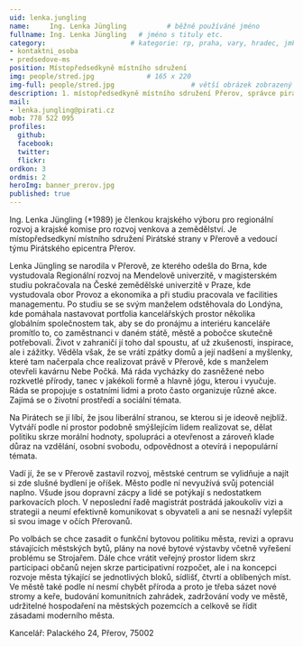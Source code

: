 ```yaml
---
uid: lenka.jungling
name:     Ing. Lenka Jüngling          # běžně používáné jméno
fullname: Ing. Lenka Jüngling   # jméno s tituly etc.
category:                     # kategorie: rp, praha, vary, hradec, jmk, senat
- kontaktni_osoba
- predsedove-ms
position: Místopředsedkyně místního sdružení
img: people/stred.jpg             # 165 x 220
img-full: people/stred.jpg                   # větší obrázek zobrazený na podrobném profilu
description: 1. místopředsedkyně místního sdružení Přerov, správce pirátského centra, podnikatelka                # kratký popis, max 160 znaků
mail:
- lenka.jungling@pirati.cz
mob: 778 522 095
profiles:
  github:
  facebook:       
  twitter:        
  flickr: 
ordkon: 3      
ordmis: 2
heroImg: banner_prerov.jpg
published: true
---
```

Ing. Lenka Jüngling (*1989) je členkou krajského výboru pro regionální rozvoj a krajské komise pro rozvoj venkova a zemědělství. Je místopředsedkyní místního sdružení Pirátské strany v Přerově a vedoucí týmu Pirátského epicentra Přerov. 

Lenka Jüngling se narodila v Přerově, ze kterého odešla do Brna, kde vystudovala Regionální rozvoj na Mendelově univerzitě, v magisterském studiu pokračovala na České zemědělské univerzitě v Praze, kde vystudovala obor Provoz a ekonomika a při studiu pracovala ve facilities managementu. Po studiu se se svým manželem odstěhovala do Londýna, kde pomáhala nastavovat portfolia kancelářských prostor několika globálním společnostem tak, aby se do pronájmu a interiéru kanceláře promítlo to, co zaměstnanci v daném státě, městě a pobočce skutečně potřebovali. Život v zahraničí jí toho dal spoustu, ať už zkušenosti, inspirace, ale i zážitky. Věděla však, že se vrátí zpátky domů a její nadšení a myšlenky, které tam načerpala chce realizovat právě v Přerově, kde s manželem otevřeli kavárnu Nebe Počká. Má ráda vycházky do zasněžené nebo rozkvetlé přírody, tanec v jakékoli formě a hlavně jógu, kterou i vyučuje. Ráda se propojuje s ostatními lidmi a proto často organizuje různé akce. Zajímá se o životní prostředí a sociální témata.

Na Pirátech se jí líbí, že jsou liberální stranou, se kterou si je ideově nejblíž. Vytváří podle ní prostor podobně smýšlejícím lidem realizovat se, dělat politiku skrze morální hodnoty, spolupráci a otevřenost a zároveň klade důraz na vzdělání, osobní svobodu, odpovědnost a otevírá i nepopulární témata. 

Vadí jí, že se v Přerově zastavil rozvoj, městské centrum se vylidňuje a najít si zde slušné bydlení je oříšek. Město podle ní nevyužívá svůj potenciál naplno. Všude jsou dopravní zácpy a lidé se potýkají s nedostatkem parkovacích ploch. V neposlední řadě magistrát postrádá jakoukoliv vizi a strategii a neumí efektivně komunikovat 
s obyvateli a ani se nesnaží vylepšit si svou image v očích Přerovanů. 

Po volbách se chce zasadit o funkční bytovou politiku města, revizi a opravu stávajících městských bytů, plány na nové bytové výstavby včetně vyřešení problému se Strojařem. Dále chce vrátit veřejný prostor lidem skrz participaci občanů nejen skrze participativní rozpočet, ale i na koncepci rozvoje města týkající se jednotlivých bloků, sídlišť, čtvrtí a oblíbených míst. Ve městě také podle ní nesmí chybět příroda a proto je třeba sázet nové stromy a keře, budování komunitních zahrádek, zadržování vody ve městě, udržitelné hospodaření na městských pozemcích a celkově se řídit zásadami moderního města. 


Kancelář: Palackého 24, Přerov, 75002
